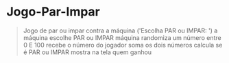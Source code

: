# Jogo-Par-Impar
> Jogo de par ou impar contra a máquina
> ('Escolha PAR ou IMPAR: ')
> a máquina escolhe PAR ou IMPAR
> máquina randomiza um número entre 0 E 100
> recebe o número do jogador
> soma os dois números
> calcula se é PAR ou IMPAR
> mostra na tela quem ganhou
